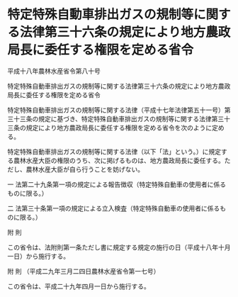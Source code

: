 # 特定特殊自動車排出ガスの規制等に関する法律第三十六条の規定により地方農政局長に委任する権限を定める省令

平成十八年農林水産省令第八十号

特定特殊自動車排出ガスの規制等に関する法律第三十六条の規定により地方農政局長に委任する権限を定める省令

特定特殊自動車排出ガスの規制等に関する法律（平成十七年法律第五十一号）第三十三条の規定に基づき、特定特殊自動車排出ガスの規制等に関する法律第三十三条の規定により地方農政局長に委任する権限を定める省令を次のように定める。

特定特殊自動車排出ガスの規制等に関する法律（以下「法」という。）に規定する農林水産大臣の権限のうち、次に掲げるものは、地方農政局長に委任する。ただし、農林水産大臣が自ら行うことを妨げない。

一 法第二十九条第一項の規定による報告徴収（特定特殊自動車の使用者に係るものに限る。）

二 法第三十条第一項の規定による立入検査（特定特殊自動車の使用者に係るものに限る。）

附 則

この省令は、法附則第一条ただし書に規定する規定の施行の日（平成十八年十月一日）から施行する。

附 則 （平成二九年三月二四日農林水産省令第一七号）

この省令は、平成二十九年四月一日から施行する。
